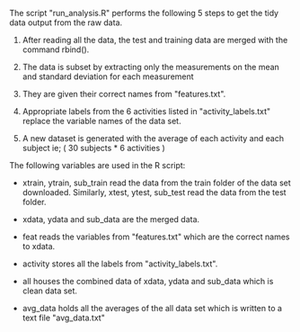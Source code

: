 The script  "run_analysis.R"  performs the following 5 steps to get the tidy data output from the raw data.

1. After reading all the data, the test and training data are merged with the command rbind().

2. The data is subset by extracting only the measurements on the mean and standard deviation for each measurement 

3. They are given their correct names from "features.txt".

4. Appropriate labels from the 6 activities listed in "activity_labels.txt" replace the variable names of the data set.

5. A new dataset is generated with the average of  each activity and each subject ie; ( 30 subjects * 6 activities )

The following variables are used in the R script:

- xtrain, ytrain, sub_train read the data from the train folder of the data set downloaded. Similarly, xtest, ytest, sub_test read the data from the test folder.

- xdata, ydata and sub_data are the merged data.

- feat reads the variables from "features.txt" which are the correct names to xdata.

- activity stores all the labels from "activity_labels.txt".

- all houses the combined data of xdata, ydata and sub_data which is clean data set.

- avg_data holds all the averages of the all data set which is written to a text file "avg_data.txt"
